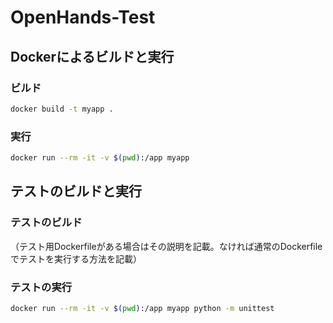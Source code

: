 # OpenHands-Test
## Dockerによるビルドと実行

### ビルド
```sh
docker build -t myapp .
```

### 実行
```sh
docker run --rm -it -v $(pwd):/app myapp
```

## テストのビルドと実行

### テストのビルド
（テスト用Dockerfileがある場合はその説明を記載。なければ通常のDockerfileでテストを実行する方法を記載）

### テストの実行
```sh
docker run --rm -it -v $(pwd):/app myapp python -m unittest
```

